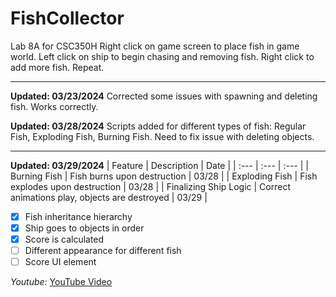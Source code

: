 # FishCollector
Lab 8A for CSC350H
Right click on game screen to place fish in game world.
Left click on ship to begin chasing and removing fish.
Right click to add more fish.
Repeat.

___

**Updated: 03/23/2024**
Corrected some issues with spawning and deleting fish.
Works correctly.


**Updated: 03/28/2024**
Scripts added for different types of fish:
Regular Fish,
Exploding Fish,
Burning Fish.
Need to fix issue with deleting objects.



___

**Updated: 03/29/2024**
| Feature | Description | Date |
| :--- | :--- | :--- |
| Burning Fish | Fish burns upon destruction | 03/28 |
| Exploding Fish | Fish explodes upon destruction | 03/28 |
| Finalizing Ship Logic | Correct animations play, objects are destroyed | 03/29 |


- [x] Fish inheritance hierarchy
- [x] Ship goes to objects in order
- [x] Score is calculated
- [ ] Different appearance for different fish
- [ ] Score UI element

*Youtube:* [YouTube Video](https://youtu.be/--MXz84sQZo)
